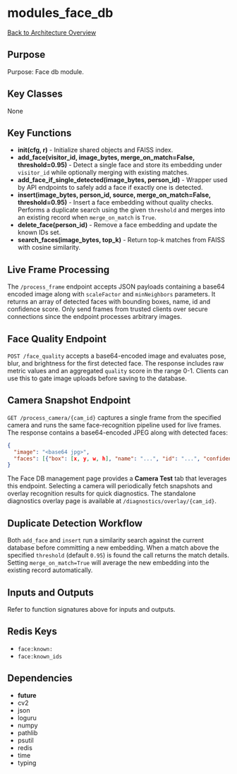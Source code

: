 # modules_face_db
[Back to Architecture Overview](../README.md)

## Purpose
Purpose: Face db module.

## Key Classes
None

## Key Functions
- **init(cfg, r)** - Initialize shared objects and FAISS index.
- **add_face(visitor_id, image_bytes, merge_on_match=False, threshold=0.95)** - Detect a single face and store its embedding under ``visitor_id`` while optionally merging with existing matches.
- **add_face_if_single_detected(image_bytes, person_id)** - Wrapper used by API endpoints to safely add a face if exactly one is detected.
- **insert(image_bytes, person_id, source, merge_on_match=False, threshold=0.95)** - Insert a face embedding without quality checks. Performs a duplicate search using the given ``threshold`` and merges into an existing record when ``merge_on_match`` is ``True``.
- **delete_face(person_id)** - Remove a face embedding and update the known IDs set.
- **search_faces(image_bytes, top_k)** - Return top-k matches from FAISS with cosine similarity.

## Live Frame Processing

The `/process_frame` endpoint accepts JSON payloads containing a base64 encoded
image along with `scaleFactor` and `minNeighbors` parameters. It returns an
array of detected faces with bounding boxes, name, id and confidence score.
Only send frames from trusted clients over secure connections since the
endpoint processes arbitrary images.

## Face Quality Endpoint

`POST /face_quality` accepts a base64-encoded image and evaluates
pose, blur, and brightness for the first detected face. The response
includes raw metric values and an aggregated `quality` score in the
range 0-1. Clients can use this to gate image uploads before saving to
the database.

## Camera Snapshot Endpoint

`GET /process_camera/{cam_id}` captures a single frame from the specified
camera and runs the same face-recognition pipeline used for live frames.
The response contains a base64-encoded JPEG along with detected faces:

```json
{
  "image": "<base64 jpg>",
  "faces": [{"box": [x, y, w, h], "name": "...", "id": "...", "confidence": 0.0}]
}
```

The Face DB management page provides a **Camera Test** tab that leverages
this endpoint. Selecting a camera will periodically fetch snapshots and
overlay recognition results for quick diagnostics.
The standalone diagnostics overlay page is available at
``/diagnostics/overlay/{cam_id}``.

## Duplicate Detection Workflow

Both ``add_face`` and ``insert`` run a similarity search against the current
database before committing a new embedding. When a match above the specified
``threshold`` (default ``0.95``) is found the call returns the match details.
Setting ``merge_on_match=True`` will average the new embedding into the
existing record automatically.

## Inputs and Outputs
Refer to function signatures above for inputs and outputs.

## Redis Keys
- `face:known:`
- `face:known_ids`

## Dependencies
- __future__
- cv2
- json
- loguru
- numpy
- pathlib
- psutil
- redis
- time
- typing

